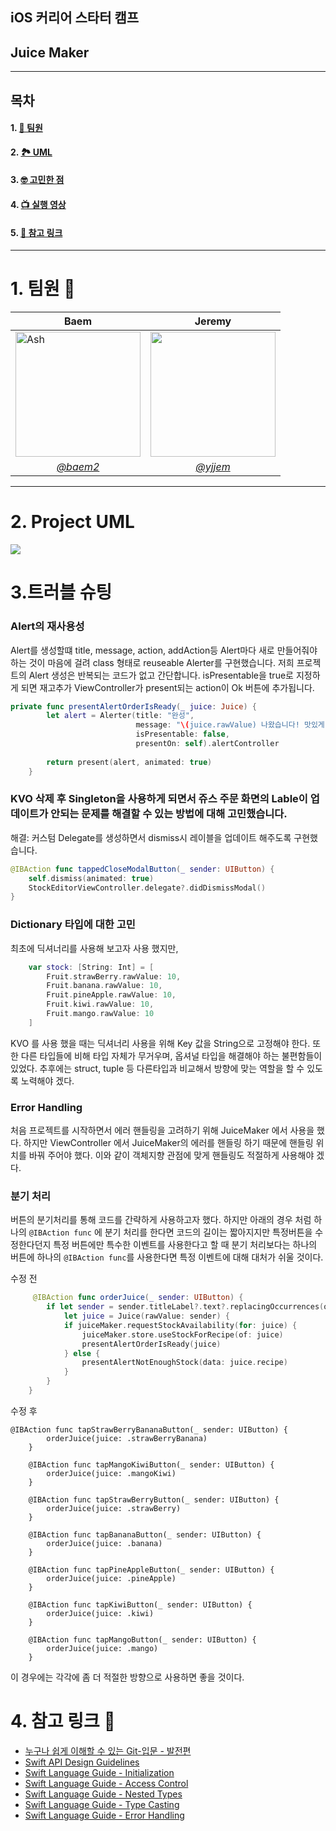 ## iOS 커리어 스타터 캠프
## Juice Maker

---
## 목차

#### 1. [👥 팀원](#1.-팀원)
#### 2. [🏞 UML](#2.-Project-UML)
#### 3. [🤓 고민한 점](#3.고민한-점)
#### 4. [📺 실행 영상](#4.-실행-영상)
#### 5. [🔎 참고 링크](#5.-참고-링크-🔎)
--- 
# 1. 팀원 👥

| <center> Baem | <center> Jeremy |
| -------- | -------- |
| <a href="https://ibb.co/K6tWhrT"><img src="https://user-images.githubusercontent.com/88357373/188073563-1f58d29f-3a36-4d4d-9698-03cf24113fb3.PNG" alt="Ash" border="0" width="200"></a>  | <a href="https://ibb.co/K6tWhrT"><img src="https://i.imgur.com/RbVTB47.jpg" border="0" width="200"></a>  |
| [<center>*@baem2*](https://github.com/dylan-yoon) | [<center>*@yjjem*](https://github.com/yjjem) | 
---
  
# 2. Project UML
<img src="https://i.imgur.com/L15v4nM.jpg"/>
    
# 3.**트러블 슈팅**

### Alert의 재사용성

Alert를 생성할떄 title, message, action, addAction등 Alert마다 새로 만들어줘야 하는 것이 마음에 걸려 class 형태로 reuseable Alerter를 구현했습니다. 
저희 프로젝트의 Alert 생성은 반복되는 코드가 없고 간단합니다. isPresentable을 true로 지정하게 되면 재고추가 ViewController가 present되는 action이 Ok 버튼에 추가됩니다.
    
```Swift
private func presentAlertOrderIsReady(_ juice: Juice) {
        let alert = Alerter(title: "완성",
                            message: "\(juice.rawValue) 나왔습니다! 맛있게 드세요!",
                            isPresentable: false,
                            presentOn: self).alertController
        
        return present(alert, animated: true)
    }
```
    
### KVO 삭제 후 Singleton을 사용하게 되면서 쥬스 주문 화면의 Lable이 업데이트가 안되는 문제를 해결할 수 있는 방법에 대해 고민했습니다. 
    
해결: 커스텀 Delegate를 생성하면서 dismiss시 레이블을 업데이트 해주도록 구현했습니다.
    
```swift
@IBAction func tappedCloseModalButton(_ sender: UIButton) {
    self.dismiss(animated: true)
    StockEditorViewController.delegate?.didDismissModal()
}
```
    

### Dictionary 타입에 대한 고민
최초에 딕셔너리를 사용해 보고자 사용 했지만,
```swift
    var stock: [String: Int] = [
        Fruit.strawBerry.rawValue: 10,
        Fruit.banana.rawValue: 10,
        Fruit.pineApple.rawValue: 10,
        Fruit.kiwi.rawValue: 10,
        Fruit.mango.rawValue: 10
    ]    
```
KVO 를 사용 했을 때는 딕셔너리 사용을 위해 Key 값을 String으로 고정해야 한다.
또한 다른 타입들에 비해 타입 자체가 무거우며, 옵셔널 타입을 해결해야 하는 불편함들이 있었다.
추후에는 struct, tuple 등 다른타입과 비교해서 방향에 맞는 역할을 할 수 있도록 노력해야 겠다.
    


### Error Handling
처음 프로젝트를 시작하면서 에러 핸들링을 고려하기 위해 JuiceMaker 에서 사용을 했다.
하지만 ViewController 에서 JuiceMaker의 에러를 핸들링 하기 때문에 핸들링 위치를 바꿔 주어야 했다.
이와 같이 객체지향 관점에 맞게 핸들링도 적절하게 사용해야 겠다.
    
    
### 분기 처리
버튼의 분기처리를 통해 코드를 간략하게 사용하고자 했다.
    하지만 아래의 경우 처럼 하나의 `@IBAction func` 에 분기 처리를 한다면 코드의 길이는 짧아지지만 
    특정버튼을 수정한다던지 특정 버튼에만 특수한 이벤트를 사용한다고 할 때 분기 처리보다는 하나의 버튼에 하나의 `@IBAction func`를 사용한다면 특정 이벤트에 대해 대처가 쉬울 것이다.

수정 전
```swift
     @IBAction func orderJuice(_ sender: UIButton) {
        if let sender = sender.titleLabel?.text?.replacingOccurrences(of: " 주문", with: ""),
            let juice = Juice(rawValue: sender) {
            if juiceMaker.requestStockAvailability(for: juice) {
                juiceMaker.store.useStockForRecipe(of: juice)
                presentAlertOrderIsReady(juice)
            } else {
                presentAlertNotEnoughStock(data: juice.recipe)
            }
        }
    }
```
수정 후    
```swfit
@IBAction func tapStrawBerryBananaButton(_ sender: UIButton) {
        orderJuice(juice: .strawBerryBanana)
    }
    
    @IBAction func tapMangoKiwiButton(_ sender: UIButton) {
        orderJuice(juice: .mangoKiwi)
    }
    
    @IBAction func tapStrawBerryButton(_ sender: UIButton) {
        orderJuice(juice: .strawBerry)
    }
    
    @IBAction func tapBananaButton(_ sender: UIButton) {
        orderJuice(juice: .banana)
    }
    
    @IBAction func tapPineAppleButton(_ sender: UIButton) {
        orderJuice(juice: .pineApple)
    }
    
    @IBAction func tapKiwiButton(_ sender: UIButton) {
        orderJuice(juice: .kiwi)
    }
    
    @IBAction func tapMangoButton(_ sender: UIButton) {
        orderJuice(juice: .mango)
    }
```
이 경우에는 각각에 좀 더 적절한 방향으로 사용하면 좋을 것이다.
    

# 4. 참고 링크 🔎 
- [누구나 쉽게 이해할 수 있는 Git-입문 - 발전편](https://backlog.com/git-tutorial/kr/stepup/stepup1_4.html)
- [Swift API Design Guidelines](https://swift.org/documentation/api-design-guidelines/)
- [Swift Language Guide - Initialization](https://docs.swift.org/swift-book/LanguageGuide/Initialization.html)
- [Swift Language Guide - Access Control](https://docs.swift.org/swift-book/LanguageGuide/AccessControl.html)
- [Swift Language Guide - Nested Types](https://docs.swift.org/swift-book/LanguageGuide/NestedTypes.html)
- [Swift Language Guide - Type Casting](https://docs.swift.org/swift-book/LanguageGuide/TypeCasting.html)
- [Swift Language Guide - Error Handling](https://docs.swift.org/swift-book/LanguageGuide/ErrorHandling.html)
    


